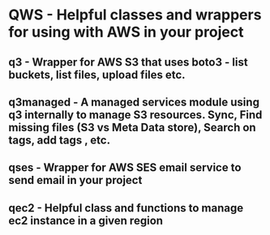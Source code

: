 # QWS - Helpful classes and wrappers for using with AWS in your project


## q3 - Wrapper for AWS S3 that uses boto3 - list buckets, list files, upload files etc.

## q3managed - A managed services module using q3 internally to manage S3 resources. Sync, Find missing files (S3 vs Meta Data store), Search on tags, add tags , etc.

## qses - Wrapper for AWS SES email service to send email in your project

## qec2 - Helpful class and functions to manage ec2 instance in a given region


